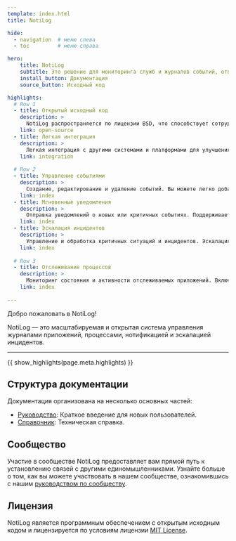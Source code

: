 ```yaml
---
template: index.html
title: NotiLog

hide:
  - navigation  # меню слева
  - toc         # меню справа

hero:
    title: NotiLog
    subtitle: Это решение для мониторинга служб и журналов событий, отправки мгновенных уведомлений и эскалации инцидентов. Поможет вам эффективно отслеживать и управлять важными событиями в ваших приложениях.
    install_button: Документация
    source_button: Исходный код

highlights:
  # Row 1
  - title: Открытый исходный код
    description: >
      NotiLog распространяется по лицензии BSD, что способствует сотрудничеству в рамках живого и обширного сообщества
    link: open-source
  - title: Легкая интеграция
    description: >
      Легкая интеграция с другими системами и платформами для улучшения взаимодействия и расширения функционала
    link: integration
  
  # Row 2
  - title: Управление событиями
    description: >
      Создание, редактирование и удаление событий. Вы можете легко добавлять и управлять событиями, которые будут записаны в базу данных и обработаны системой.
    link: index
  - title: Мгновенные уведомления
    description: >
      Отправка уведомлений о новых или критичных событиях. Поддерживает внутреннюю маршрутизацию сообщений в различные системы уведомлений, включая Kafka, Telegram и электронную почту. Это позволяет гибко настраивать и расширять каналы уведомлений в зависимости от ваших потребностей.
    link: index
  - title: Эскалация инцидентов
    description: >
      Управление и обработка критичных ситуаций и инцидентов. Эскалация инцидентов осуществляется на основе заданных критериев и правил, что позволяет вам быстро реагировать на важные события.
    link: index
  
  # Row 3
  - title: Отслеживание процессов
    description: >
      Мониторинг состояния и активности отслеживаемых приложений. Включает сбор данных о процессах, их активности и статусе, что помогает в выявлении и решении проблем, связанных с работой приложений.
    link: index
  
---
```

Добро пожаловать в NotiLog!

NotiLog — это масштабируемая и открытая система управления журналами приложений, процессами, нотификацией и эскалацией инцидентов.

<hr>{{ show_highlights(page.meta.highlights) }}

## Структура документации

Документация организована на несколько основных частей:

- [Руководство](sections-overview/guides.md): Краткое введение для новых пользователей.
- [Справочник](sections-overview/references.md): Техническая справка.
## Сообщество

Участие в сообществе NotiLog предоставляет вам прямой путь к установлению связей с другими единомышленниками. Узнайте больше о том, как вы можете участвовать в нашем сообществе, ознакомившись с нашим [руководством по сообществу](community-guide/index.md).

## Лицензия
NotiLog является программным обеспечением с открытым исходным кодом и лицензируется по условиям лицензии [MIT License](license.md).
